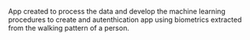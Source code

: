 App created to process the data and develop the machine
learning procedures to create and autenthication app using biometrics
extracted from the walking pattern of a person.
